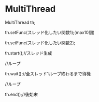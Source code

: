 # MultiThread


MultiThread th;

th.setFunc(スレッド化したい関数1);(max10個)

th.setFunc(スレッド化したい関数2);

th.start();//スレッド生成

//ループ

th.wait();//全スレッド1ループ終わるまで待機

//ループ

th.end();//後始末